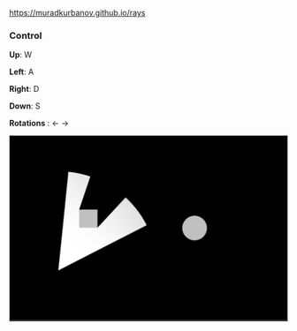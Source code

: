 https://muradkurbanov.github.io/rays


### Control

**Up**: W

**Left**: A

**Right**: D

**Down**: S

**Rotations** : &#8592; &#8594;

![Пример изображения](screen.png)
